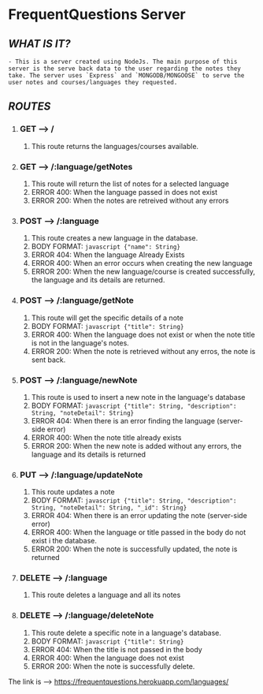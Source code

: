 # FrequentQuestions Server
## ***WHAT IS IT?***
    - This is a server created using NodeJs. The main purpose of this server is the serve back data to the user regarding the notes they take. The server uses `Express` and `MONGODB/MONGOOSE` to serve the user notes and courses/languages they requested. 
## ***ROUTES***
1. ### GET --> /
    1. This route returns the languages/courses available. 
2. ### GET --> /:language/getNotes
    1. This route will return the list of notes for a selected language
    2. ERROR 400: When the language passed in does not exist
    3. ERROR 200: When the notes are retreived without any errors
3. ### POST --> /:language
    1. This route creates a new language in the database. 
    2. BODY FORMAT: ```javascript {"name": String}```
    3. ERROR 404: When the language Already Exists
    4. ERROR 400: When an error occurs when creating the new language
    5. ERROR 200: When the new language/course is created successfully, the language and its details are returned.
4. ### POST --> /:language/getNote
    1. This route will get the specific details of a note
    2. BODY FORMAT: ```javascript {"title": String}```
    3. ERROR 400: When the language does not exist or when the note title is not in the language's notes. 
    4. ERROR 200: When the note is retrieved without any erros, the note is sent back. 
5. ### POST --> /:language/newNote
    1. This route is used to insert a new note in the language's database
    2. BODY FORMAT: ```javascript {"title": String, "description": String, "noteDetail": String}```
    3. ERROR 404: When there is an error finding the language (server-side error)
    4. ERROR 400: When the note title already exists 
    5. ERROR 200: When the new note is added without any errors, the language and its details is returned
6. ### PUT --> /:language/updateNote
    1. This route updates a note
    2. BODY FORMAT: ```javascript {"title": String, "description": String, "noteDetail": String, "_id": String}```
    3. ERROR 404: When there is an error updating the note (server-side error)
    4. ERROR 400: When the language or title passed in the body do not exist i the database. 
    5. ERROR 200: When the note is successfully updated, the note is returned
7. ### DELETE --> /:language
    1. This route deletes a language and all its notes
8. ### DELETE --> /:language/deleteNote
    1. This route delete a specific note in a language's database. 
    2. BODY FORMAT: ```javascript {"title": String}```
    3. ERROR 404: When the title is not passed in the body
    4. ERROR 400: When the language does not exist
    5. ERROR 200: When the note is successfully delete.


The link is --> https://frequentquestions.herokuapp.com/languages/

